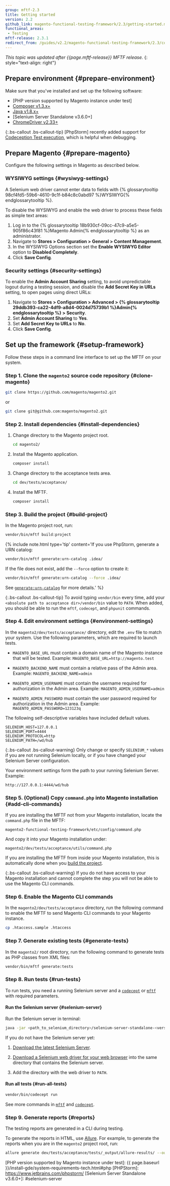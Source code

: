 ```yaml
---
group: mftf-2.3
title: Getting started
version: 2.2
github_link: magento-functional-testing-framework/2.3/getting-started.md
functional_areas:
 - Testing
mftf-release: 2.3.1
redirect_from: /guides/v2.2/magento-functional-testing-framework/2.3/commands/robo.html
---
```


_This topic was updated after {{page.mftf-release}} MFTF release._
{: style="text-align: right"}

## Prepare environment  {#prepare-environment}

Make sure that you've installed and set up the following software:

* [PHP version supported by Magento instance under test]
* [Composer v1.3.x+]
* [Java v1.8.x+]
* [Selenium Server Standalone v3.6.0+]
* [ChromeDriver v2.33+]

{:.bs-callout .bs-callout-tip}
[PhpStorm] recently added support for [Codeception Test execution], which is helpful when debugging.

## Prepare Magento  {#prepare-magento}

Configure the following settings in Magento as described below.

### WYSIWYG settings    {#wysiwyg-settings}

A Selenium web driver cannot enter data to fields with {% glossarytooltip 98cf4fd5-59b6-4610-9c1f-b84c8c0abd97 %}WYSIWYG{% endglossarytooltip %}.

To disable the WYSIWYG and enable the web driver to process these fields as simple text areas:

1. Log in to the {% glossarytooltip 18b930cf-09cc-47c9-a5e5-905f86c43f81 %}Magento Admin{% endglossarytooltip %} as an administrator.
2. Navigate to **Stores \> Configuration \> General \> Content Management**.
3. In the WYSIWYG Options section set the **Enable WYSIWYG Editor** option to **Disabled Completely**.
4. Click **Save Config**.

### Security settings   {#security-settings}

To enable the **Admin Account Sharing** setting, to avoid unpredictable logout during a testing session, and disable the **Add Secret Key in URLs** setting, to open pages using direct URLs:

1. Navigate to **Stores \> Configuration \> Advanced \> {% glossarytooltip 29ddb393-ca22-4df9-a8d4-0024d75739b1 %}Admin{% endglossarytooltip %} \> Security**.
2. Set **Admin Account Sharing** to **Yes**.
3. Set **Add Secret Key to URLs** to **No**.
4. Click **Save Config**.

## Set up the framework {#setup-framework}

Follow these steps in a command line interface to set up the MFTF on your system.

### Step 1. Clone the `magento2` source code repository {#clone-magento}

```bash
git clone https://github.com/magento/magento2.git
```

or

```bash
git clone git@github.com:magento/magento2.git
```

### Step 2. Install dependencies {#install-dependencies}

1. Change directory to the Magento project root.

   ```bash
   cd magento2/
   ```

2. Install the Magento application.

   ```bash
   composer install
   ```

3. Change directory to the acceptance tests area.

   ```bash
   cd dev/tests/acceptance/
   ```

4. Install the MFTF.

    ```bash
    composer install
    ```

### Step 3. Build the project   {#build-project}

In the Magento project root, run:

```bash
vendor/bin/mftf build:project
```

{% include note.html
type='tip'
content='If you use PhpStorm, generate a URN catalog:
```bash
vendor/bin/mftf generate:urn-catalog .idea/
```

If the file does not exist, add the `--force` option to create it:

```bash
vendor/bin/mftf generate:urn-catalog --force .idea/
```

See [`generate:urn-catalog`] for more details.'
%}

{:.bs-callout .bs-callout-tip}
To avoid typing `vendor/bin` every time, add your `<absolute path to acceptance dir>/vendor/bin` value to `PATH`.
When added, you should be able to run the `mftf`, `codecept`, and `phpunit` commands.

### Step 4. Edit environment settings   {#environment-settings}

In the `magento2/dev/tests/acceptance/` directory, edit the `.env` file to match your system. Use the following parameters, which are required to launch tests.

* `MAGENTO_BASE_URL` must contain a domain name of the Magento instance that will be tested.
Example: `MAGENTO_BASE_URL=http://magento.test`

* `MAGENTO_BACKEND_NAME` must contain a relative pass of the Admin area.
Example: `MAGENTO_BACKEND_NAME=admin`

* `MAGENTO_ADMIN_USERNAME` must contain the username required for authorization in the Admin area.
Example: `MAGENTO_ADMIN_USERNAME=admin`

* `MAGENTO_ADMIN_PASSWORD` must contain the user password required for authorization in the Admin area.
Example: `MAGENTO_ADMIN_PASSWORD=123123q`

The following self-descriptive variables have included default values.

```config
SELENIUM_HOST=127.0.0.1
SELENIUM_PORT=4444
SELENIUM_PROTOCOL=http
SELENIUM_PATH=/wd/hub
```

{:.bs-callout .bs-callout-warning}
Only change or specify `SELENIUM_*` values if you are not running Selenium locally, or if you have changed your Selenium Server configuration.

Your environment settings form the path to your running Selenium Server.
Example:
```
http://127.0.0.1:4444/wd/hub
```

### Step 5. (Optional) Copy `command.php` into Magento installation {#add-cli-commands}

If you are installing the MFTF not from your Magento installation, locate the `command.php` file in the MFTF:

`magento2-functional-testing-framework/etc/config/command.php`

And copy it into your Magento installation under: 

`magento2/dev/tests/acceptance/utils/command.php`

If you are installing the MFTF from inside your Magento installation, this is automatically done when you [build the project].

{:.bs-callout .bs-callout-warning}
If you do not have access to your Magento installation and cannot complete the step you will not be able to use the Magento CLI commands.

### Step 6. Enable the Magento CLI commands

In the `magento2/dev/tests/acceptance` directory, run the following command to enable the MFTF to send Magento CLI commands to your Magento instance.

 ```bash
cp .htaccess.sample .htaccess
```

### Step 7. Generate existing tests     {#generate-tests}

In the `magento2/` root directory, run the following command to generate tests as PHP classes from XML files:

```bash
vendor/bin/mftf generate:tests
```

### Step 8. Run tests   {#run-tests}

To run tests, you need a running Selenium server and a [`codecept`] or [`mftf`] with required parameters.

#### Run the Selenium server    {#selenium-server}

Run the Selenium server in terminal:

```bash
java -jar <path_to_selenium_directory>/selenium-server-standalone-<version>.jar
```

If you do not have the Selenium server yet:

1. [Download the latest Selenium Server].

2. [Download a Selenium web driver for your web browser] into the same directory that contains the Selenium server.

3. Add the directory with the web driver to `PATH`.

#### Run all tests {#run-all-tests}

```bash
vendor/bin/codecept run
```

See more commands in [`mftf`] and [`codecept`].

### Step 9. Generate reports    {#reports}

The testing reports are generated in a CLI during testing.

To generate the reports in HTML, use [Allure].
For example, to generate the reports when you are in the `magento2` project root, run:

```bash
allure generate dev/tests/acceptance/tests/_output/allure-results/ --output dev/tests/acceptance/tests/_output/allure-report/ --clean
```

<!-- Link definitions -->

[`codecept`]: commands/codeception.html
[`generate:urn-catalog`]: commands/mftf.html#generateurn-catalog
[`mftf`]: commands/mftf.html
[Allure]: https://docs.qameta.io/allure/latest/
[build the project]: #build-project
[ChromeDriver v2.33+]: https://sites.google.com/a/chromium.org/chromedriver/downloads
[Codeception Test execution]: https://blog.jetbrains.com/phpstorm/2017/03/codeception-support-comes-to-phpstorm-2017-1/
[Composer v1.3.x+]: https://getcomposer.org/download/
[Download a Selenium web driver for your web browser]: http://docs.seleniumhq.org/about/platforms.jsp
[Download the latest Selenium Server]: http://www.seleniumhq.org/download/
[Java v1.8.x+]: http://www.oracle.com/technetwork/java/javase/downloads/index.html
[PHP version supported by Magento instance under test]: {{ page.baseurl }}/install-gde/system-requirements-tech.html#php
[PHPStorm]: https://www.jetbrains.com/phpstorm/
[Selenium Server Standalone v3.6.0+]: #selenium-server
